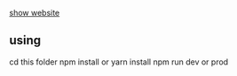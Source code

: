 [show website](https://portfolio--taha.web.app/)

## using 

cd this folder
npm install or yarn install
npm run dev or prod
